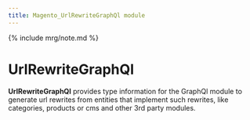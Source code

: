 ```yaml
---
title: Magento_UrlRewriteGraphQl module
---
```


{% include mrg/note.md %}

# UrlRewriteGraphQl

**UrlRewriteGraphQl** provides type information for the GraphQl module
to generate url rewrites from entities that implement such rewrites,
like categories, products or cms and other 3rd party modules.


